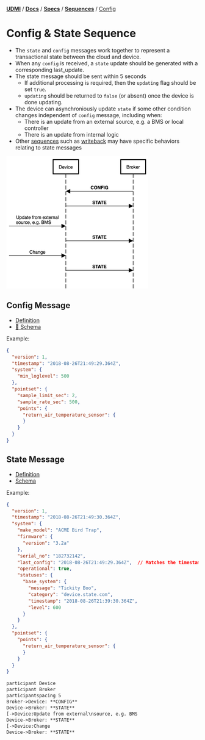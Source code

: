 [**UDMI**](../../../) / [**Docs**](../../) / [**Specs**](../) / [**Sequences**](./) 
/ [Config](#)

# Config & State Sequence

* The `state` and `config` messages work together to represent a transactional state between the cloud and device.
* When any `config` is received, a `state` update should be generated with a corresponding last_update.
* The state message should be sent within 5 seconds
  * If additional processing is required, then the `updating` flag should be set `true`.
  * `updating` should be returned to `false` (or absent) once the device is done updating.
* The device can asynchroniously update `state` if some other condition changes independent of
  `config` message, including when:
  * There is an update from an external source, e.g. a BMS or local controller
  * There is an update from internal logic 
* Other [sequences](./) such as [writeback](writeback.md) may have specific behaviors relating to
  state messages 

![State and config](images/state.png)

## Config Message

- [Definition](../../messages/config.md)
- [🧬 Schema](../../../gencode/docs/config.html)

Example:
```JSON
{
  "version": 1,
  "timestamp": "2018-08-26T21:49:29.364Z",
  "system": {
    "min_loglevel": 500
  },
  "pointset": {
    "sample_limit_sec": 2,
    "sample_rate_sec": 500,
    "points": {
      "return_air_temperature_sensor": {
      }
    }
  }
}
```

## State Message

- [Definition](../../messages/state.md)
- [Schema](../../../gencode/docs/config.html)

Example:
```json
{
  "version": 1,
  "timestamp": "2018-08-26T21:49:30.364Z",
  "system": {
    "make_model": "ACME Bird Trap",
    "firmware": {
      "version": "3.2a"
    },
    "serial_no": "182732142",
    "last_config": "2018-08-26T21:49:29.364Z",  // Matches the timestamp of the config message
    "operational": true,
    "statuses": {
      "base_system": {
        "message": "Tickity Boo",
        "category": "device.state.com",
        "timestamp": "2018-08-26T21:39:30.364Z",
        "level": 600
      }
    }
  },
  "pointset": {
    "points": {
      "return_air_temperature_sensor": {
      }
    }
  }
}

```


```
participant Device
participant Broker
participantspacing 5
Broker->Device: **CONFIG**
Device->Broker: **STATE**
[->Device:Update from external\nsource, e.g. BMS 
Device->Broker: **STATE**
[->Device:Change
Device->Broker: **STATE**
```